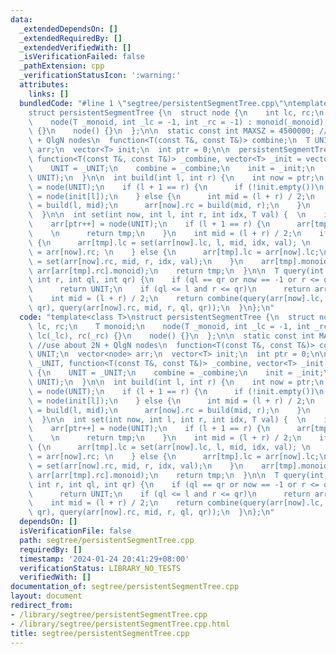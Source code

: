 ```yaml
---
data:
  _extendedDependsOn: []
  _extendedRequiredBy: []
  _extendedVerifiedWith: []
  _isVerificationFailed: false
  _pathExtension: cpp
  _verificationStatusIcon: ':warning:'
  attributes:
    links: []
  bundledCode: "#line 1 \"segtree/persistentSegmentTree.cpp\"\ntemplate<class T>\n\
    struct persistentSegmentTree {\n  struct node {\n    int lc, rc;\n    T monoid;\n\
    \    node(T _monoid, int _lc = -1, int _rc = -1) : monoid(_monoid), lc(_lc), rc(_rc)\
    \ {}\n    node() {}\n  };\n\n  static const int MAXSZ = 4500000; //use about 2N\
    \ + QlgN nodes\n  function<T(const T&, const T&)> combine;\n  T UNIT;\n  vector<node>\
    \ arr;\n  vector<T> init;\n  int ptr = 0;\n\n  persistentSegmentTree(T _UNIT,\
    \ function<T(const T&, const T&)> _combine, vector<T> _init = vector<T>(0)) {\n\
    \    UNIT = _UNIT;\n    combine = _combine;\n    init = _init;\n    arr.resize(MAXSZ,\
    \ UNIT);\n  }\n\n  int build(int l, int r) {\n    int now = ptr;\n    arr[ptr++]\
    \ = node(UNIT);\n    if (l + 1 == r) {\n      if (!init.empty())\n        arr[now]\
    \ = node(init[l]);\n    } else {\n      int mid = (l + r) / 2;\n      arr[now].lc\
    \ = build(l, mid);\n      arr[now].rc = build(mid, r);\n    }\n    return now;\n\
    \  }\n\n  int set(int now, int l, int r, int idx, T val) {  \n    int tmp = ptr;\n\
    \    arr[ptr++] = node(UNIT);\n    if (l + 1 == r) {\n      arr[tmp] = node(val);\
    \    \n      return tmp;\n    }\n    int mid = (l + r) / 2;\n    if (idx < mid)\
    \ {\n      arr[tmp].lc = set(arr[now].lc, l, mid, idx, val); \n      arr[tmp].rc\
    \ = arr[now].rc; \n    } else {\n      arr[tmp].lc = arr[now].lc;\n      arr[tmp].rc\
    \ = set(arr[now].rc, mid, r, idx, val);\n    }\n    arr[tmp].monoid = combine(arr[arr[tmp].lc].monoid,\
    \ arr[arr[tmp].rc].monoid);\n    return tmp;\n  }\n\n  T query(int now, int l,\
    \ int r, int ql, int qr) {\n    if (ql == qr or now == -1 or r <= ql or l >= qr)\n\
    \      return UNIT;\n    if (ql <= l and r <= qr)\n      return arr[now].monoid;\n\
    \    int mid = (l + r) / 2;\n    return combine(query(arr[now].lc, l, mid, ql,\
    \ qr), query(arr[now].rc, mid, r, ql, qr));\n  }\n};\n"
  code: "template<class T>\nstruct persistentSegmentTree {\n  struct node {\n    int\
    \ lc, rc;\n    T monoid;\n    node(T _monoid, int _lc = -1, int _rc = -1) : monoid(_monoid),\
    \ lc(_lc), rc(_rc) {}\n    node() {}\n  };\n\n  static const int MAXSZ = 4500000;\
    \ //use about 2N + QlgN nodes\n  function<T(const T&, const T&)> combine;\n  T\
    \ UNIT;\n  vector<node> arr;\n  vector<T> init;\n  int ptr = 0;\n\n  persistentSegmentTree(T\
    \ _UNIT, function<T(const T&, const T&)> _combine, vector<T> _init = vector<T>(0))\
    \ {\n    UNIT = _UNIT;\n    combine = _combine;\n    init = _init;\n    arr.resize(MAXSZ,\
    \ UNIT);\n  }\n\n  int build(int l, int r) {\n    int now = ptr;\n    arr[ptr++]\
    \ = node(UNIT);\n    if (l + 1 == r) {\n      if (!init.empty())\n        arr[now]\
    \ = node(init[l]);\n    } else {\n      int mid = (l + r) / 2;\n      arr[now].lc\
    \ = build(l, mid);\n      arr[now].rc = build(mid, r);\n    }\n    return now;\n\
    \  }\n\n  int set(int now, int l, int r, int idx, T val) {  \n    int tmp = ptr;\n\
    \    arr[ptr++] = node(UNIT);\n    if (l + 1 == r) {\n      arr[tmp] = node(val);\
    \    \n      return tmp;\n    }\n    int mid = (l + r) / 2;\n    if (idx < mid)\
    \ {\n      arr[tmp].lc = set(arr[now].lc, l, mid, idx, val); \n      arr[tmp].rc\
    \ = arr[now].rc; \n    } else {\n      arr[tmp].lc = arr[now].lc;\n      arr[tmp].rc\
    \ = set(arr[now].rc, mid, r, idx, val);\n    }\n    arr[tmp].monoid = combine(arr[arr[tmp].lc].monoid,\
    \ arr[arr[tmp].rc].monoid);\n    return tmp;\n  }\n\n  T query(int now, int l,\
    \ int r, int ql, int qr) {\n    if (ql == qr or now == -1 or r <= ql or l >= qr)\n\
    \      return UNIT;\n    if (ql <= l and r <= qr)\n      return arr[now].monoid;\n\
    \    int mid = (l + r) / 2;\n    return combine(query(arr[now].lc, l, mid, ql,\
    \ qr), query(arr[now].rc, mid, r, ql, qr));\n  }\n};\n"
  dependsOn: []
  isVerificationFile: false
  path: segtree/persistentSegmentTree.cpp
  requiredBy: []
  timestamp: '2024-01-24 20:41:29+08:00'
  verificationStatus: LIBRARY_NO_TESTS
  verifiedWith: []
documentation_of: segtree/persistentSegmentTree.cpp
layout: document
redirect_from:
- /library/segtree/persistentSegmentTree.cpp
- /library/segtree/persistentSegmentTree.cpp.html
title: segtree/persistentSegmentTree.cpp
---
```

